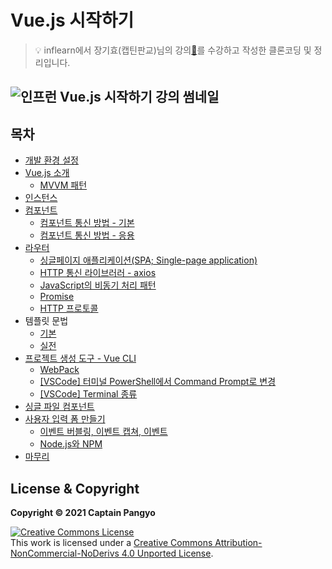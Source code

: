 

# Vue.js 시작하기


> 💡 inflearn에서 장기효(캡틴판교)님의 강의[🔗](https://www.inflearn.com/course/age-of-vuejs/dashboard)를 수강하고 작성한 클론코딩 및 정리입니다.

![인프런 Vue.js 시작하기 강의 썸네일](https://cdn.inflearn.com/public/courses/324088/course_cover/ac203578-d458-44f4-b273-81cb719a89b0/lv1.png)
---

## 목차

- [개발 환경 설정](https://github.com/alswj792000/TIL/blob/main/Vue/%5B%EC%BA%A1%ED%8B%B4%ED%8C%90%EA%B5%90%5DVue.js%20%EC%8B%9C%EC%9E%91%ED%95%98%EA%B8%B0-Age%20of%20Vue.js/StudyNote/00.%20%EA%B0%9C%EB%B0%9C%20%ED%99%98%EA%B2%BD%20%EC%84%A4%EC%A0%95.md)
- [Vue.js 소개](https://github.com/alswj792000/TIL/blob/main/Vue/%5B%EC%BA%A1%ED%8B%B4%ED%8C%90%EA%B5%90%5DVue.js%20%EC%8B%9C%EC%9E%91%ED%95%98%EA%B8%B0-Age%20of%20Vue.js/StudyNote/01.%20Vue.js%20%EC%86%8C%EA%B0%9C.md)
	- [MVVM 패턴](https://github.com/alswj792000/TIL/blob/main/Vue/%5B%EC%BA%A1%ED%8B%B4%ED%8C%90%EA%B5%90%5DVue.js%20%EC%8B%9C%EC%9E%91%ED%95%98%EA%B8%B0-Age%20of%20Vue.js/StudyNote/01-1.MVVM%ED%8C%A8%ED%84%B4.md)
- [인스턴스](https://github.com/alswj792000/TIL/blob/main/Vue/%5B%EC%BA%A1%ED%8B%B4%ED%8C%90%EA%B5%90%5DVue.js%20%EC%8B%9C%EC%9E%91%ED%95%98%EA%B8%B0-Age%20of%20Vue.js/StudyNote/02.%20%EC%9D%B8%EC%8A%A4%ED%84%B4%EC%8A%A4.md)
- [컴포넌트](https://github.com/alswj792000/TIL/blob/main/Vue/%5B%EC%BA%A1%ED%8B%B4%ED%8C%90%EA%B5%90%5DVue.js%20%EC%8B%9C%EC%9E%91%ED%95%98%EA%B8%B0-Age%20of%20Vue.js/StudyNote/03.%20%EC%BB%B4%ED%8F%AC%EB%84%8C%ED%8A%B8.md)
	- [컴포넌트 통신 방법 - 기본](https://github.com/alswj792000/TIL/blob/main/Vue/%5B%EC%BA%A1%ED%8B%B4%ED%8C%90%EA%B5%90%5DVue.js%20%EC%8B%9C%EC%9E%91%ED%95%98%EA%B8%B0-Age%20of%20Vue.js/StudyNote/04.%20%EC%BB%B4%ED%8F%AC%EB%84%8C%ED%8A%B8%20%ED%86%B5%EC%8B%A0%20%EB%B0%A9%EB%B2%95%20-%20%EA%B8%B0%EB%B3%B8.md)
	- [컴포넌트 통신 방법 - 응용](https://github.com/alswj792000/TIL/blob/main/Vue/%5B%EC%BA%A1%ED%8B%B4%ED%8C%90%EA%B5%90%5DVue.js%20%EC%8B%9C%EC%9E%91%ED%95%98%EA%B8%B0-Age%20of%20Vue.js/StudyNote/05.%20%EC%BB%B4%ED%8F%AC%EB%84%8C%ED%8A%B8%20%ED%86%B5%EC%8B%A0%20%EB%B0%A9%EB%B2%95%20-%20%EC%9D%91%EC%9A%A9.md)
- [라우터](https://github.com/alswj792000/TIL/blob/main/Vue/%5B%EC%BA%A1%ED%8B%B4%ED%8C%90%EA%B5%90%5DVue.js%20%EC%8B%9C%EC%9E%91%ED%95%98%EA%B8%B0-Age%20of%20Vue.js/StudyNote/06.%20%EB%9D%BC%EC%9A%B0%ED%84%B0.md)
	- [싱글페이지 애플리케이션(SPA; Single-page application)](https://github.com/alswj792000/TIL/blob/main/Vue/%5B%EC%BA%A1%ED%8B%B4%ED%8C%90%EA%B5%90%5DVue.js%20%EC%8B%9C%EC%9E%91%ED%95%98%EA%B8%B0-Age%20of%20Vue.js/StudyNote/06-1.%EC%8B%B1%EA%B8%80%ED%8E%98%EC%9D%B4%EC%A7%80%20%EC%95%A0%ED%94%8C%EB%A6%AC%EC%BC%80%EC%9D%B4%EC%85%98%28SPA;%20Single-page%20application%29.md)
	- [HTTP 통신 라이브러러 - axios](https://github.com/alswj792000/TIL/blob/main/Vue/%5B%EC%BA%A1%ED%8B%B4%ED%8C%90%EA%B5%90%5DVue.js%20%EC%8B%9C%EC%9E%91%ED%95%98%EA%B8%B0-Age%20of%20Vue.js/StudyNote/07.%20HTTP%20%ED%86%B5%EC%8B%A0%20%EB%9D%BC%EC%9D%B4%EB%B8%8C%EB%9F%AC%EB%9F%AC%20-%20axios.md)
	- [JavaScript의 비동기 처리 패턴](https://github.com/alswj792000/TIL/blob/main/Vue/%5B%EC%BA%A1%ED%8B%B4%ED%8C%90%EA%B5%90%5DVue.js%20%EC%8B%9C%EC%9E%91%ED%95%98%EA%B8%B0-Age%20of%20Vue.js/StudyNote/07-1.%20JavaScript%EC%9D%98%20%EB%B9%84%EB%8F%99%EA%B8%B0%20%EC%B2%98%EB%A6%AC%20%ED%8C%A8%ED%84%B4.md)
	- [Promise](https://github.com/alswj792000/TIL/blob/main/Vue/%5B%EC%BA%A1%ED%8B%B4%ED%8C%90%EA%B5%90%5DVue.js%20%EC%8B%9C%EC%9E%91%ED%95%98%EA%B8%B0-Age%20of%20Vue.js/StudyNote/07-2.%20Promise.md)
	- [HTTP 프로토콜](https://github.com/alswj792000/TIL/blob/main/Vue/%5B%EC%BA%A1%ED%8B%B4%ED%8C%90%EA%B5%90%5DVue.js%20%EC%8B%9C%EC%9E%91%ED%95%98%EA%B8%B0-Age%20of%20Vue.js/StudyNote/07-3.%20HTTP%20%ED%94%84%EB%A1%9C%ED%86%A0%EC%BD%9C.md)
- 템플릿 문법
	- [기본](https://github.com/alswj792000/TIL/blob/main/Vue/%5B%EC%BA%A1%ED%8B%B4%ED%8C%90%EA%B5%90%5DVue.js%20%EC%8B%9C%EC%9E%91%ED%95%98%EA%B8%B0-Age%20of%20Vue.js/StudyNote/08.%20%ED%85%9C%ED%94%8C%EB%A6%BF%20%EB%AC%B8%EB%B2%95%20-%20%EA%B8%B0%EB%B3%B8.md)
	- [실전](https://github.com/alswj792000/TIL/blob/main/Vue/%5B%EC%BA%A1%ED%8B%B4%ED%8C%90%EA%B5%90%5DVue.js%20%EC%8B%9C%EC%9E%91%ED%95%98%EA%B8%B0-Age%20of%20Vue.js/StudyNote/09.%20%ED%85%9C%ED%94%8C%EB%A6%BF%20%EB%AC%B8%EB%B2%95%20-%20%EC%8B%A4%EC%A0%84.md)
- [프로젝트 생성 도구 - Vue CLI](https://github.com/alswj792000/TIL/blob/main/Vue/%5B%EC%BA%A1%ED%8B%B4%ED%8C%90%EA%B5%90%5DVue.js%20%EC%8B%9C%EC%9E%91%ED%95%98%EA%B8%B0-Age%20of%20Vue.js/StudyNote/10.%20%ED%94%84%EB%A1%9C%EC%A0%9D%ED%8A%B8%20%EC%83%9D%EC%84%B1%20%EB%8F%84%EA%B5%AC%20-%20Vue%20CLI.md)
	- [WebPack](https://github.com/alswj792000/TIL/blob/main/Vue/%5B%EC%BA%A1%ED%8B%B4%ED%8C%90%EA%B5%90%5DVue.js%20%EC%8B%9C%EC%9E%91%ED%95%98%EA%B8%B0-Age%20of%20Vue.js/StudyNote/10-1.%20WebPack.md)
	- [\[VSCode\] 터미널 PowerShell에서 Command Prompt로 변경](https://github.com/alswj792000/TIL/blob/main/Vue/%5B%EC%BA%A1%ED%8B%B4%ED%8C%90%EA%B5%90%5DVue.js%20%EC%8B%9C%EC%9E%91%ED%95%98%EA%B8%B0-Age%20of%20Vue.js/StudyNote/10-2.%20%5BVSCode%5D%20%ED%84%B0%EB%AF%B8%EB%84%90%20PowerShell%EC%97%90%EC%84%9C%20Command%20Prompt.md)
	- [\[VSCode\] Terminal 종류](https://github.com/alswj792000/TIL/blob/main/Vue/%5B%EC%BA%A1%ED%8B%B4%ED%8C%90%EA%B5%90%5DVue.js%20%EC%8B%9C%EC%9E%91%ED%95%98%EA%B8%B0-Age%20of%20Vue.js/StudyNote/10-3.%20%5BVSCode%5D%20Terminal%20%EC%A2%85%EB%A5%98.md)
- [싱글 파일 컴포넌트](https://github.com/alswj792000/TIL/blob/main/Vue/%5B%EC%BA%A1%ED%8B%B4%ED%8C%90%EA%B5%90%5DVue.js%20%EC%8B%9C%EC%9E%91%ED%95%98%EA%B8%B0-Age%20of%20Vue.js/StudyNote/11.%20%EC%8B%B1%EA%B8%80%20%ED%8C%8C%EC%9D%BC%20%EC%BB%B4%ED%8F%AC%EB%84%8C%ED%8A%B8.md)
- [사용자 입력 폼 만들기](https://github.com/alswj792000/TIL/blob/main/Vue/%5B%EC%BA%A1%ED%8B%B4%ED%8C%90%EA%B5%90%5DVue.js%20%EC%8B%9C%EC%9E%91%ED%95%98%EA%B8%B0-Age%20of%20Vue.js/StudyNote/12.%20%EC%B5%9C%EC%A2%85%20%ED%94%84%EB%A1%9C%EC%A0%9D%ED%8A%B8%20-%20%EC%82%AC%EC%9A%A9%EC%9E%90%20%EC%9E%85%EB%A0%A5%20%ED%8F%BC%20%EB%A7%8C%EB%93%A4%EA%B8%B0.md)
	- [이벤트 버블링, 이벤트 캡쳐, 이벤트](https://github.com/alswj792000/TIL/blob/main/Vue/%5B%EC%BA%A1%ED%8B%B4%ED%8C%90%EA%B5%90%5DVue.js%20%EC%8B%9C%EC%9E%91%ED%95%98%EA%B8%B0-Age%20of%20Vue.js/StudyNote/12-1.%20%EC%9D%B4%EB%B2%A4%ED%8A%B8%20%EB%B2%84%EB%B8%94%EB%A7%81,%20%EC%9D%B4%EB%B2%A4%ED%8A%B8%20%EC%BA%A1%EC%B3%90,%20%EC%9D%B4%EB%B2%A4%ED%8A%B8.md)
	- [Node.js와 NPM](https://github.com/alswj792000/TIL/blob/main/Vue/%5B%EC%BA%A1%ED%8B%B4%ED%8C%90%EA%B5%90%5DVue.js%20%EC%8B%9C%EC%9E%91%ED%95%98%EA%B8%B0-Age%20of%20Vue.js/StudyNote/12-2.%20Node%20js%EC%99%80%20NPMmd)
- [마무리](https://github.com/alswj792000/TIL/blob/main/Vue/%5B%EC%BA%A1%ED%8B%B4%ED%8C%90%EA%B5%90%5DVue.js%20%EC%8B%9C%EC%9E%91%ED%95%98%EA%B8%B0-Age%20of%20Vue.js/StudyNote/13.%20%EB%A7%88%EB%AC%B4%EB%A6%AC.md)



## License & Copyright

**Copyright © 2021 Captain Pangyo**

<a rel="license" href="http://creativecommons.org/licenses/by-nc-nd/4.0/"><img alt="Creative Commons License" style="border-width:0" src="https://i.creativecommons.org/l/by-nc-nd/4.0/88x31.png" /></a><br />This work is licensed under a <a rel="license" href="http://creativecommons.org/licenses/by-nc-nd/4.0/">Creative Commons Attribution-NonCommercial-NoDerivs 4.0 Unported License</a>.
